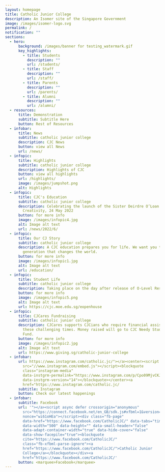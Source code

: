 ```yaml
---
layout: homepage
title: Catholic Junior College
description: An Isomer site of the Singapore Government
image: /images/isomer-logo.svg
permalink: /
notification: ""
sections:
  - hero:
      background: /images/banner for testing_watermark.gif
      key_highlights:
        - title: Students
          description: ""
          url: /students/
        - title: Staff
          description: ""
          url: /staff/
        - title: Parents
          description: ""
          url: /parents/
        - title: Alumni
          description: ""
          url: /alumni/
  - resources:
      title: Demonstration
      subtitle: Subtitle Here
      button: Rest of Resources
  - infobar:
      title: News
      subtitle: catholic junior college
      description: CJC News
      button: view all News
      url: /news/
  - infopic:
      title: Highlights
      subtitle: catholic junior college
      description: Highlights of CJC
      button: view all highlights
      url: /highlights/
      image: /images/jumpshot.png
      alt: Highlights
  - infopic:
      title: CJC's Education
      subtitle: catholic junior college
      description: Celebrating the launch of the Sister Deirdre O’Loan Centre for
        Creativity, 24 May 2022
      button: for more info
      image: /images/infopic4.jpg
      alt: Image alt text
      url: /news/2022/6/
  - infopic:
      title: Our CJ Story
      subtitle: catholic junior college
      description: A CJC education prepares you for life. We want you to be a
        generation that changes the world.
      button: for more info
      image: /images/infopic1.jpg
      alt: Image alt text
      url: /education/
  - infopic:
      title: Student Life
      subtitle: catholic junior college
      description: Taking place on the day after release of O-Level Results, 10am to 4pm!
      button: for more info
      image: /images/infopic5.png
      alt: Image alt text
      url: https://cjc.moe.edu.sg/eopenhouse
  - infopic:
      title: CJCares Fundraising
      subtitle: catholic junior college
      description: CJCares supports CJCians who require financial assistance during
        these challenging times. Money raised will go to CJC Needy Students
        Fund.
      button: for more info
      image: /images/infopic2.jpg
      alt: Image alt text
      url: https://www.giving.sg/catholic-junior-college
  - infobar:
      url: https://www.instagram.com/catholic.jc/"></a><center><script async
        src="//www.instagram.com/embed.js"></script><blockquote
        class="instagram-media"
        data-instgrm-permalink="https://www.instagram.com/p/Cpo09MjvCKJ/?utm_source=ig_embed&amp;utm_campaign=loading"
        data-instgrm-version="14"></blockquote></center><a
        href="https://www.instagram.com/catholic.jc/
      subtitle: Instagram
      button: Check our latest happenings
  - infobar:
      subtitle: Facebook
      url: '"></a><script async defer crossorigin="anonymous"
        src="https://connect.facebook.net/en_GB/sdk.js#xfbml=1&version=v16.0"
        nonce="wi61oHEa"></script><div class="fb-page"
        data-href="https://www.facebook.com/CatholicJC/" data-tabs="timeline"
        data-width="500" data-height="" data-small-header="false"
        data-adapt-container-width="true" data-hide-cover="false"
        data-show-facepile="true"><blockquote
        cite="https://www.facebook.com/CatholicJC/"
        class="fb-xfbml-parse-ignore"><a
        href="https://www.facebook.com/CatholicJC/">Catholic Junior
        College</a></blockquote></div><a
        href="https://www.facebook.com/CatholicJC/'
      button: <marquee>Facebook</marquee>
---
```

